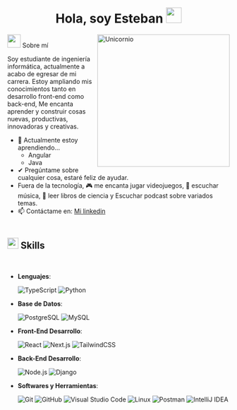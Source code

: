 <h1 align="center"><b>Hola, soy Esteban </b><img src="https://media.giphy.com/media/hvRJCLFzcasrR4ia7z/giphy.gif" width="35"></h1> <!-- --> <img align="right" width=300px alt="Unicornio" src="https://media.giphy.com/media/JqmupuTVZYaQX5s094/giphy.gif?cid=ecf05e47eee9f7af0y3nzxe7m9sn7weuo1gejfc8999t9s1r&ep=v1_gifs_search&rid=giphy.gif&ct=g" />

<img src="https://media.giphy.com/media/ObNTw8Uzwy6KQ/giphy.gif" width="30px"> Sobre mí

Soy estudiante de ingeniería informática, actualmente a acabo de egresar de mi carrera. Estoy ampliando mis conocimientos tanto en desarrollo front-end como back-end, Me encanta aprender 
y construir cosas nuevas, productivas, innovadoras y creativas.

- 🌱 Actualmente estoy aprendiendo...
  - Angular  
  - Java
- ✔ Pregúntame sobre cualquier cosa, estaré feliz de ayudar.
- Fuera de la tecnología, 🎮 me encanta jugar videojuegos, 🎵 escuchar música, 📖 leer libros de ciencia y Escuchar podcast sobre variados temas.
- 📫 Contáctame en: <a href="https://www.linkedin.com/in/estebanda/">Mi linkedin</a>
<br><br>

## <img src="https://media2.giphy.com/media/QssGEmpkyEOhBCb7e1/giphy.gif?cid=ecf05e47a0n3gi1bfqntqmob8g9aid1oyj2wr3ds3mg700bl&rid=giphy.gif" width ="25"><b> Skills</b>
<br>

<p align="center">

- **Lenguajes**:
    
    ![TypeScript](https://img.shields.io/badge/TypeScript-%23007ACC.svg?style=for-the-badge&logo=typescript&logoColor=white)
    ![Python](https://img.shields.io/badge/Python%20-%2314354C.svg?style=for-the-badge&logo=python&logoColor=white)

- **Base de Datos**:

    ![PostgreSQL](https://img.shields.io/badge/PostgreSQL-%23336791.svg?style=for-the-badge&logo=postgresql&logoColor=white)
    ![MySQL](https://img.shields.io/badge/mysql-4479A1.svg?style=for-the-badge&logo=mysql&logoColor=white)

- **Front-End Desarrollo**:

    ![React](https://img.shields.io/badge/React-%2361DAFB.svg?style=for-the-badge&logo=react&logoColor=black)
    ![Next.js](https://img.shields.io/badge/Next.js-%23000000.svg?style=for-the-badge&logo=next.js&logoColor=white)
    ![TailwindCSS](https://img.shields.io/badge/TailwindCSS-%2338B2AC.svg?style=for-the-badge&logo=tailwind-css&logoColor=white)

- **Back-End Desarrollo**:

    ![Node.js](https://img.shields.io/badge/Node.js-%23339933.svg?style=for-the-badge&logo=node.js&logoColor=white)
    ![Django](https://img.shields.io/badge/Django-%23092E20.svg?style=for-the-badge&logo=django&logoColor=white)

- **Softwares y Herramientas**:

    ![Git](https://img.shields.io/badge/git-%23F05033.svg?style=for-the-badge&logo=git&logoColor=white)
    ![GitHub](https://img.shields.io/badge/github-%23121011.svg?style=for-the-badge&logo=github&logoColor=white)
    ![Visual Studio Code](https://img.shields.io/badge/Visual%20Studio%20Code-0078d7.svg?style=for-the-badge&logo=visual-studio-code&logoColor=white)
    ![Linux](https://img.shields.io/badge/Linux-FCC624?style=for-the-badge&logo=linux&logoColor=black)
    ![Postman](https://img.shields.io/badge/Postman-%23FF6C37.svg?style=for-the-badge&logo=postman&logoColor=white)
    ![IntelliJ IDEA](https://img.shields.io/badge/IntelliJIDEA-000000.svg?style=for-the-badge&logo=intellij-idea&logoColor=white)

</p>

<br>
</div>

<div align='center'>

</div>
<br>
